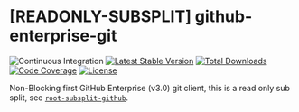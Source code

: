 # [READONLY-SUBSPLIT] github-enterprise-git


![Continuous Integration](https://github.com/php-api-clients/github-enterprise-git/workflows/Continuous%20Integration/badge.svg)
[![Latest Stable Version](https://poser.pugx.org/api-clients/github-enterprise-git/v/stable.png)](https://packagist.org/packages/api-clients/github-enterprise-git)
[![Total Downloads](https://poser.pugx.org/api-clients/github-enterprise-git/downloads.png)](https://packagist.org/packages/api-clients/github-enterprise-git)
[![Code Coverage](https://scrutinizer-ci.com/g/php-api-clients/github-enterprise-git/badges/coverage.png?b==)](https://scrutinizer-ci.com/g/php-api-clients/github-enterprise-git/?branch=)
[![License](https://poser.pugx.org/api-clients/github-enterprise-git/license.png)](https://packagist.org/packages/api-clients/github-enterprise-git)

Non-Blocking first GitHub Enterprise (v3.0) git client, this is a read only sub split, see [`root-subsplit-github`](https://github.com/php-api-clients/root-subsplit-github).
